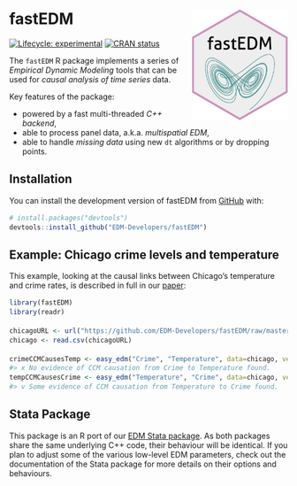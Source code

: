 
<!-- README.md is generated from README.Rmd. Please edit that file -->

# fastEDM <img src="man/figures/logo.png" align="right" height="200" alt="logo" />

<!-- badges: start -->

[![Lifecycle:
experimental](https://img.shields.io/badge/lifecycle-experimental-orange.svg)](https://lifecycle.r-lib.org/articles/stages.html#experimental)
[![CRAN
status](https://www.r-pkg.org/badges/version/fastEDM)](https://CRAN.R-project.org/package=fastEDM)
<!-- badges: end -->

The `fastEDM` R package implements a series of *Empirical Dynamic
Modeling* tools that can be used for *causal analysis of time series*
data.

Key features of the package:

-   powered by a fast multi-threaded *C++ backend*,
-   able to process panel data, a.k.a. *multispatial EDM*,
-   able to handle *missing data* using new `dt` algorithms or by
    dropping points.

## Installation

You can install the development version of fastEDM from
[GitHub](https://github.com/EDM-Developers/fastEDM/) with:

``` r
# install.packages("devtools")
devtools::install_github("EDM-Developers/fastEDM")
```

## Example: Chicago crime levels and temperature

This example, looking at the causal links between Chicago’s temperature
and crime rates, is described in full in our
[paper](https://jinjingli.github.io/edm/edm-wp.pdf):

``` r
library(fastEDM)
library(readr)

chicagoURL <- url("https://github.com/EDM-Developers/fastEDM/raw/master/vignettes/chicago.csv")
chicago <- read.csv(chicagoURL)

crimeCCMCausesTemp <- easy_edm("Crime", "Temperature", data=chicago, verbosity=0)
#> x No evidence of CCM causation from Crime to Temperature found.
tempCCMCausesCrime <- easy_edm("Temperature", "Crime", data=chicago, verbosity=0)
#> v Some evidence of CCM causation from Temperature to Crime found.
```

## Stata Package

This package is an R port of our [EDM Stata
package](https://edm-developers.github.io/EDM/). As both packages share
the same underlying C++ code, their behaviour will be identical. If you
plan to adjust some of the various low-level EDM parameters, check out
the documentation of the Stata package for more details on their options
and behaviours.
